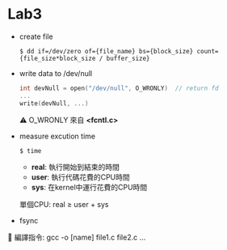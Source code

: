 # Lab3

* create file
  ```linux
  $ dd if=/dev/zero of={file_name} bs={block_size} count={file_size*block_size / buffer_size}
  ```

* write data to /dev/null
  ```C
  int devNull = open("/dev/null", O_WRONLY)  // return fd
  ...
  write(devNull, ...)  
  ```
  ⚠ O_WRONLY 來自 **<fcntl.c>**
  
* measure excution time
  ```
  $ time 
  ```
  
  * **real**: 執行開始到結束的時間
  * **user**: 執行代碼花費的CPU時間
  * **sys**: 在kernel中運行花費的CPU時間
  
  單個CPU: real $\geq$ user + sys
  
* fsync
  


💬 編譯指令: gcc -o [name] file1.c file2.c ...
